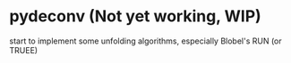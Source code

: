 # pydeconv (Not yet working, WIP)
start to implement some unfolding algorithms,
especially Blobel's RUN (or TRUEE)
